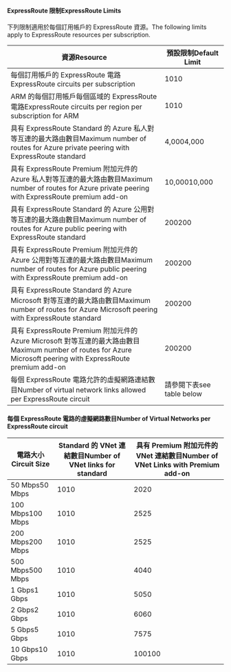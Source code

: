 #### <a name="expressroute-limits"></a><span data-ttu-id="eb7a3-101">ExpressRoute 限制</span><span class="sxs-lookup"><span data-stu-id="eb7a3-101">ExpressRoute Limits</span></span>
<span data-ttu-id="eb7a3-102">下列限制適用於每個訂用帳戶的 ExpressRoute 資源。</span><span class="sxs-lookup"><span data-stu-id="eb7a3-102">The following limits apply to ExpressRoute resources per subscription.</span></span>

| <span data-ttu-id="eb7a3-103">資源</span><span class="sxs-lookup"><span data-stu-id="eb7a3-103">Resource</span></span> | <span data-ttu-id="eb7a3-104">預設限制</span><span class="sxs-lookup"><span data-stu-id="eb7a3-104">Default Limit</span></span> |
| --- | --- |
| <span data-ttu-id="eb7a3-105">每個訂用帳戶的 ExpressRoute 電路</span><span class="sxs-lookup"><span data-stu-id="eb7a3-105">ExpressRoute circuits per subscription</span></span> |<span data-ttu-id="eb7a3-106">10</span><span class="sxs-lookup"><span data-stu-id="eb7a3-106">10</span></span> |
| <span data-ttu-id="eb7a3-107">ARM 的每個訂用帳戶每個區域的 ExpressRoute 電路</span><span class="sxs-lookup"><span data-stu-id="eb7a3-107">ExpressRoute circuits per region per subscription for ARM</span></span> |<span data-ttu-id="eb7a3-108">10</span><span class="sxs-lookup"><span data-stu-id="eb7a3-108">10</span></span> |
| <span data-ttu-id="eb7a3-109">具有 ExpressRoute Standard 的 Azure 私人對等互連的最大路由數目</span><span class="sxs-lookup"><span data-stu-id="eb7a3-109">Maximum number of routes for Azure private peering with ExpressRoute standard</span></span> |<span data-ttu-id="eb7a3-110">4,000</span><span class="sxs-lookup"><span data-stu-id="eb7a3-110">4,000</span></span> |
| <span data-ttu-id="eb7a3-111">具有 ExpressRoute Premium 附加元件的 Azure 私人對等互連的最大路由數目</span><span class="sxs-lookup"><span data-stu-id="eb7a3-111">Maximum number of routes for Azure private peering with ExpressRoute premium add-on</span></span> |<span data-ttu-id="eb7a3-112">10,000</span><span class="sxs-lookup"><span data-stu-id="eb7a3-112">10,000</span></span> |
| <span data-ttu-id="eb7a3-113">具有 ExpressRoute Standard 的 Azure 公用對等互連的最大路由數目</span><span class="sxs-lookup"><span data-stu-id="eb7a3-113">Maximum number of routes for Azure public peering with ExpressRoute standard</span></span> |<span data-ttu-id="eb7a3-114">200</span><span class="sxs-lookup"><span data-stu-id="eb7a3-114">200</span></span> |
| <span data-ttu-id="eb7a3-115">具有 ExpressRoute Premium 附加元件的 Azure 公用對等互連的最大路由數目</span><span class="sxs-lookup"><span data-stu-id="eb7a3-115">Maximum number of routes for Azure public peering with ExpressRoute premium add-on</span></span> |<span data-ttu-id="eb7a3-116">200</span><span class="sxs-lookup"><span data-stu-id="eb7a3-116">200</span></span> |
| <span data-ttu-id="eb7a3-117">具有 ExpressRoute Standard 的 Azure Microsoft 對等互連的最大路由數目</span><span class="sxs-lookup"><span data-stu-id="eb7a3-117">Maximum number of routes for Azure Microsoft peering with ExpressRoute standard</span></span> |<span data-ttu-id="eb7a3-118">200</span><span class="sxs-lookup"><span data-stu-id="eb7a3-118">200</span></span> |
| <span data-ttu-id="eb7a3-119">具有 ExpressRoute Premium 附加元件的 Azure Microsoft 對等互連的最大路由數目</span><span class="sxs-lookup"><span data-stu-id="eb7a3-119">Maximum number of routes for Azure Microsoft peering with ExpressRoute premium add-on</span></span> |<span data-ttu-id="eb7a3-120">200</span><span class="sxs-lookup"><span data-stu-id="eb7a3-120">200</span></span> |
| <span data-ttu-id="eb7a3-121">每個 ExpressRoute 電路允許的虛擬網路連結數目</span><span class="sxs-lookup"><span data-stu-id="eb7a3-121">Number of virtual network links allowed per ExpressRoute circuit</span></span> |<span data-ttu-id="eb7a3-122">請參閱下表</span><span class="sxs-lookup"><span data-stu-id="eb7a3-122">see table below</span></span> |

#### <a name="number-of-virtual-networks-per-expressroute-circuit"></a><span data-ttu-id="eb7a3-123">每個 ExpressRoute 電路的虛擬網路數目</span><span class="sxs-lookup"><span data-stu-id="eb7a3-123">Number of Virtual Networks per ExpressRoute circuit</span></span>
| <span data-ttu-id="eb7a3-124">**電路大小**</span><span class="sxs-lookup"><span data-stu-id="eb7a3-124">**Circuit Size**</span></span> | <span data-ttu-id="eb7a3-125">**Standard 的 VNet 連結數目**</span><span class="sxs-lookup"><span data-stu-id="eb7a3-125">**Number of VNet links for standard**</span></span> | <span data-ttu-id="eb7a3-126">**具有 Premium 附加元件的 VNet 連結數目**</span><span class="sxs-lookup"><span data-stu-id="eb7a3-126">**Number of VNet Links with Premium add-on**</span></span> |
| --- | --- | --- |
| <span data-ttu-id="eb7a3-127">50 Mbps</span><span class="sxs-lookup"><span data-stu-id="eb7a3-127">50 Mbps</span></span> |<span data-ttu-id="eb7a3-128">10</span><span class="sxs-lookup"><span data-stu-id="eb7a3-128">10</span></span> |<span data-ttu-id="eb7a3-129">20</span><span class="sxs-lookup"><span data-stu-id="eb7a3-129">20</span></span> |
| <span data-ttu-id="eb7a3-130">100 Mbps</span><span class="sxs-lookup"><span data-stu-id="eb7a3-130">100 Mbps</span></span> |<span data-ttu-id="eb7a3-131">10</span><span class="sxs-lookup"><span data-stu-id="eb7a3-131">10</span></span> |<span data-ttu-id="eb7a3-132">25</span><span class="sxs-lookup"><span data-stu-id="eb7a3-132">25</span></span> |
| <span data-ttu-id="eb7a3-133">200 Mbps</span><span class="sxs-lookup"><span data-stu-id="eb7a3-133">200 Mbps</span></span> |<span data-ttu-id="eb7a3-134">10</span><span class="sxs-lookup"><span data-stu-id="eb7a3-134">10</span></span> |<span data-ttu-id="eb7a3-135">25</span><span class="sxs-lookup"><span data-stu-id="eb7a3-135">25</span></span> |
| <span data-ttu-id="eb7a3-136">500 Mbps</span><span class="sxs-lookup"><span data-stu-id="eb7a3-136">500 Mbps</span></span> |<span data-ttu-id="eb7a3-137">10</span><span class="sxs-lookup"><span data-stu-id="eb7a3-137">10</span></span> |<span data-ttu-id="eb7a3-138">40</span><span class="sxs-lookup"><span data-stu-id="eb7a3-138">40</span></span> |
| <span data-ttu-id="eb7a3-139">1 Gbps</span><span class="sxs-lookup"><span data-stu-id="eb7a3-139">1 Gbps</span></span> |<span data-ttu-id="eb7a3-140">10</span><span class="sxs-lookup"><span data-stu-id="eb7a3-140">10</span></span> |<span data-ttu-id="eb7a3-141">50</span><span class="sxs-lookup"><span data-stu-id="eb7a3-141">50</span></span> |
| <span data-ttu-id="eb7a3-142">2 Gbps</span><span class="sxs-lookup"><span data-stu-id="eb7a3-142">2 Gbps</span></span> |<span data-ttu-id="eb7a3-143">10</span><span class="sxs-lookup"><span data-stu-id="eb7a3-143">10</span></span> |<span data-ttu-id="eb7a3-144">60</span><span class="sxs-lookup"><span data-stu-id="eb7a3-144">60</span></span> |
| <span data-ttu-id="eb7a3-145">5 Gbps</span><span class="sxs-lookup"><span data-stu-id="eb7a3-145">5 Gbps</span></span> |<span data-ttu-id="eb7a3-146">10</span><span class="sxs-lookup"><span data-stu-id="eb7a3-146">10</span></span> |<span data-ttu-id="eb7a3-147">75</span><span class="sxs-lookup"><span data-stu-id="eb7a3-147">75</span></span> |
| <span data-ttu-id="eb7a3-148">10 Gbps</span><span class="sxs-lookup"><span data-stu-id="eb7a3-148">10 Gbps</span></span> |<span data-ttu-id="eb7a3-149">10</span><span class="sxs-lookup"><span data-stu-id="eb7a3-149">10</span></span> |<span data-ttu-id="eb7a3-150">100</span><span class="sxs-lookup"><span data-stu-id="eb7a3-150">100</span></span> |

